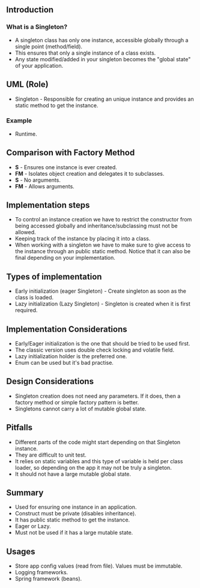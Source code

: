 ## Introduction

### What is a Singleton?
- A singleton class has only one instance, accessible globally through a single point (method/field).
- This ensures that only a single instance of a class exists.
- Any state modified/added in your singleton becomes the "global state" of your application.


## UML (Role)
- Singleton - Responsible for creating an unique instance and provides an static method to get the instance.

### Example
- Runtime.


## Comparison with Factory Method
- **S** - Ensures one instance is ever created.
- **FM** - Isolates object creation and delegates it to subclasses.
- **S** - No arguments.
- **FM** - Allows arguments.


## Implementation steps
  - To control an instance creation we have to restrict the constructor from being accessed globally and
      inheritance/subclassing must not be allowed.
  - Keeping track of the instance by placing it into a class.
  - When working with a singleton we have to make sure to give access to the instance through an public static
      method. Notice that it can also be final depending on your implementation.


## Types of implementation
  - Early initialization (eager Singleton) - Create singleton as soon as the class is loaded.
  - Lazy initialization (Lazy Singleton) - Singleton is created when it is first required.


## Implementation Considerations
- Early/Eager initialization is the one that should be tried to be used first.
- The classic version uses double check locking and volatile field.
- Lazy initialization holder is the preferred one.
- Enum can be used but it's bad practise.


## Design Considerations
- Singleton creation does not need any parameters. If it does, then a factory method or simple factory
      pattern is better.
- Singletons cannot carry a lot of mutable global state.


## Pitfalls

  - Different parts of the code might start depending on that Singleton instance.
  - They are difficult to unit test.
  - It relies on static variables and this type of variable is held per class loader, so depending on
      the app it may not be truly a singleton.
  - It should not have a large mutable global state.


## Summary
- Used for ensuring one instance in an application.
- Construct must be private (disables inheritance).
- It has public static method to get the instance.
- Eager or Lazy.
- Must not be used if it has a large mutable state.


## Usages
- Store app config values (read from file). Values must be immutable.
- Logging frameworks.
- Spring framework (beans).